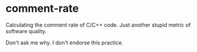 # comment-rate
Calculating the comment rate of C/C++ code. Just another stupid metric of software quality.

Don't ask me why. I don't endorse this practice.  
